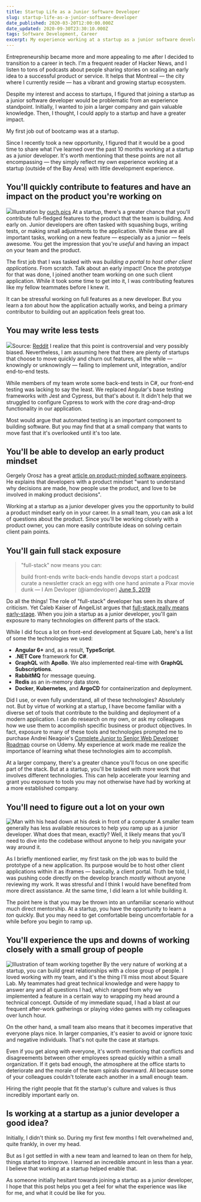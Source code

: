 ```yaml
---
title: Startup Life as a Junior Software Developer
slug: startup-life-as-a-junior-software-developer
date_published: 2020-03-20T12:00:00.000Z
date_updated: 2020-09-30T23:30:10.000Z
tags: Software Development, Career
excerpt: My experience working at a startup as a junior software developer.
---
```


Entrepreneurship became more and more appealing to me after I decided to transition to a career in tech. I'm a frequent reader of Hacker News, and I listen to tons of podcasts about people sharing stories on scaling an early idea to a successful product or service. It helps that Montreal — the city where I currently reside — has a vibrant and growing startup ecosystem.

Despite my interest and access to startups, I figured that joining a startup as a junior software developer would be problematic from an experience standpoint. Initially, I wanted to join a larger company and gain valuable knowledge. Then, I thought, I could apply to a startup and have a greater impact.

My first job out of bootcamp was at a startup.

Since I recently took a new opportunity, I figured that it would be a good time to share what I've learned over the past 10 months working at a startup as a junior developer. It's worth mentioning that these points are not all encompassing — they simply reflect my own experience working at a startup (outside of the Bay Area) with little development experience.

## You'll quickly contribute to features and have an impact on the product you're working on
![](/content/images/2020/03/fogg-success-1.png)Illustration by [ouch.pics](https://icons8.com)
At a startup, there's a greater chance that you'll contribute full-fledged features to the product that the team is building. And early on. Junior developers are often tasked with squashing bugs, writing tests, or making small adjustments to the application. While these are all important tasks, working on a new feature — especially as a junior — feels awesome. You get the impression that you're *useful* and having an impact on your team and the product.

The first job that I was tasked with was *building a portal to host other client applications*. From scratch. Talk about an early impact! Once the prototype for that was done, I joined another team working on one such client application. While it took some time to get into it, I was contributing features like my fellow teammates before I knew it.

It can be stressful working on full features as a new developer. But you learn a *ton* about how the application actually works, and being a primary contributor to building out an application feels great too.

## You may write less tests
![](/content/images/2020/03/image-1.png)Source: [Reddit](https://www.reddit.com/r/ProgrammerHumor/comments/9ktyur/another_unit_testing_meme/)
I realize that this point is controversial and very possibly biased. Nevertheless, I am assuming here that there are plenty of startups that choose to move quickly and churn out features, all the while — knowingly or unknowingly — failing to implement unit, integration, and/or end-to-end tests.

While members of my team wrote some back-end tests in C#, our front-end testing was lacking to say the least. We replaced Angular's base testing frameworks with Jest and Cypress, but that's about it. It didn't help that we struggled to configure Cypress to work with the *core* drag-and-drop functionality in our application.

Most would argue that automated testing is an important component to building software. But you may find that at a small company that wants to move fast that it's overlooked until it's too late.

## You'll be able to develop an early product mindset

Gergely Orosz has a great [article on product-minded software engineers](https://blog.pragmaticengineer.com/the-product-minded-engineer/#tips-to-become-a-more-product-minded-engineer). He explains that developers with a product mindset "want to understand why decisions are made, how people use the product, and love to be involved in making product decisions".

Working at a startup as a junior developer gives you the opportunity to build a product mindset early on in your career. In a small team, you can ask a lot of questions about the product. Since you'll be working closely with a product owner, you can more easily contribute ideas on solving certain client pain points.

## You'll gain full stack exposure

> "full-stack" now means you can:
> 
> build front-ends
> write back-ends
> handle devops
> start a podcast
> curate a newsletter
> crack an egg with one hand
> animate a Pixar movie
> dunk
> &mdash; I Am Devloper (@iamdevloper) [June 5, 2019](https://twitter.com/iamdevloper/status/1136194197814272001?ref_src=twsrc%5Etfw)

Do all the things!
The role of "full-stack" developer has seen its share of criticism. Yet Caleb Kaiser of AngelList argues that [full-stack really means early-stage](https://angel.co/blog/what-skeptics-get-wrong-about-full-stack-engineers-and-why-we-need-them). When you join a startup as a junior developer, you'll gain exposure to many technologies on different parts of the stack.

While I did focus a lot on front-end development at Square Lab, here's a list of some the technologies we used:

- **Angular 6+** and, as a result, **TypeScript**.
- **.NET Core** framework for **C#**.
- **GraphQL** with **Apollo**. We also implemented real-time with **GraphQL Subscriptions**.
- **RabbitMQ** for message queuing.
- **Redis** as an in-memory data store.
- **Docker**, **Kubernetes**, and **ArgoCD** for containerization and deployment.

Did I use, or even fully understand, all of these technologies? Absolutely not. But by virtue of working at a startup, I have become familiar with a diverse set of tools that contribute to the building and deployment of a modern application. I can do research on my own, or ask my colleagues how we use them to accomplish specific business or product objectives. In fact, exposure to many of these tools and technologies prompted me to purchase Andrei Neagoie's [Complete Junior to Senior Web Developer Roadmap](https://www.udemy.com/course/the-complete-junior-to-senior-web-developer-roadmap) course on Udemy. My experience at work made me realize the importance of learning what these technologies aim to accomplish.

At a larger company, there's a greater chance you'll focus on one specific part of the stack. But at a startup, you'll be tasked with more work that involves different technologies. This can help accelerate your learning and grant you exposure to tools you may not otherwise have had by working at a more established company.

## You'll need to figure out a lot on your own
![Man with his head down at his desk in front of a computer](/content/images/2020/03/mixkit-exhausted-man-in-front-of-a-computer-with-his-head-69-original.png)
A smaller team generally has less available resources to help you ramp up as a junior developer. What does that mean, exactly? Well, it likely means that you'll need to dive into the codebase without anyone to help you navigate your way around it.

As I briefly mentioned earlier, my first task on the job was to build the prototype of a new application. Its purpose would be to host other client applications within it as iframes — basically, a client portal. Truth be told, I was pushing code directly on the develop branch *mostly* without anyone reviewing my work. It was stressful and I think I would have benefited from more direct assistance. At the same time, I did learn a lot while building it.

The point here is that you may be thrown into an unfamiliar scenario without much direct mentorship. At a startup, you have the opportunity to learn a *ton* quickly. But you may need to get comfortable being uncomfortable for a while before you begin to ramp up.

## You'll experience the ups and downs of working closely with a small group of people
![Illustration of team working together](/content/images/2020/03/undraw_work_together_h63l.svg)
By the very nature of working at a startup, you can build great relationships with a close group of people. I loved working with my team, and it's the thing I'll miss most about Square Lab. My teammates had great technical knowledge and were happy to answer any and all questions I had, which ranged from why we implemented a feature in a certain way to wrapping my head around a technical concept. Outside of my immediate squad, I had a blast at our frequent after-work gatherings or playing video games with my colleagues over lunch hour.

On the other hand, a small team also means that it becomes imperative that everyone plays nice. In larger companies, it's easier to avoid or ignore toxic and negative individuals. That's not quite the case at startups.

Even if you get along with everyone, it's worth mentioning that conflicts and disagreements between other employees spread quickly within a small organization. If it gets bad enough, the atmosphere at the office starts to deteriorate and the morale of the team spirals downward. All because some of your colleagues couldn't tolerate each another in a small enough team.

Hiring the right people that fit the startup's culture and values is thus incredibly important early on.

## Is working at a startup as a junior developer a good idea?

Initially, I didn't think so. During my first few months I felt overwhelmed and, quite frankly, in over my head.

But as I got settled in with a new team and learned to lean on them for help, things started to improve. I learned an incredible amount in less than a year. I believe that working at a startup helped enable that.

As someone initially hesitant towards joining a startup as a junior developer, I hope that this post helps you get a feel for what the experience was like for me, and what it could be like for you.
